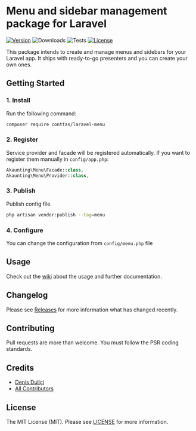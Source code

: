 # Menu and sidebar management package for Laravel

[![Version](https://img.shields.io/packagist/v/conttas/laravel-menu?label=release)](https://github.com/conttas/laravel-firewall/releases)
![Downloads](https://img.shields.io/packagist/dt/conttas/laravel-menu)
![Tests](https://img.shields.io/github/workflow/status/conttas/laravel-menu/Tests?label=tests)
[![License](https://img.shields.io/github/license/conttas/laravel-menu)](LICENSE.md)

This package intends to create and manage menus and sidebars for your Laravel app. It ships with ready-to-go presenters and you can create your own ones.

## Getting Started

### 1. Install

Run the following command:

```bash
composer require conttas/laravel-menu
```

### 2. Register

Service provider and facade will be registered automatically. If you want to register them manually in `config/app.php`:

```php
Akaunting\Menu\Facade::class,
Akaunting\Menu\Provider::class,
```

### 3. Publish

Publish config file.

```bash
php artisan vendor:publish --tag=menu
```

### 4. Configure

You can change the configuration from `config/menu.php` file

## Usage

Check out the [wiki](../../wiki) about the usage and further documentation.

## Changelog

Please see [Releases](../../releases) for more information what has changed recently.

## Contributing

Pull requests are more than welcome. You must follow the PSR coding standards.

## Credits

- [Denis Duliçi](https://github.com/denisdulici)
- [All Contributors](../../contributors)

## License

The MIT License (MIT). Please see [LICENSE](LICENSE.md) for more information.
